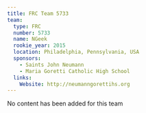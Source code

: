 ```yaml
---
title: FRC Team 5733
team:
  type: FRC
  number: 5733
  name: NGeek
  rookie_year: 2015
  location: Philadelphia, Pennsylvania, USA
  sponsors:
    - Saints John Neumann
    - Maria Goretti Catholic High School
  links:
    Website: http://neumanngorettihs.org
---
```

No content has been added for this team